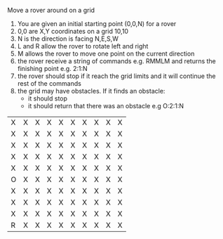 
Move a rover around on a grid

1. You are given an initial starting point (0,0,N) for a rover
2. 0,0 are X,Y coordinates on a grid 10,10
3. N is the direction is facing N,E,S,W
4. L and R allow the rover to rotate left and right
5. M allows the rover to move one point on the current direction
6. the rover receive a string of commands e.g. RMMLM and returns the finishing point e.g. 2:1:N
7. the rover should stop if it reach the grid limits and it will continue the rest of the commands 
8. the grid may have obstacles. If it finds an obstacle:
    - it should stop
    - it should return that there was an obstacle e.g O:2:1:N


|   |   |   |   |   |   |   |   |   |   |
|---|---|---|---|---|---|---|---|---|---|
| X | X | X | X | X | X | X | X | X | X |
| X | X | X | X | X | X | X | X | X | X |
| X | X | X | X | X | X | X | X | X | X |
| X | X | X | X | X | X | X | X | X | X |
| X | X | X | X | X | X | X | X | X | X |
| O | X | X | X | X | X | X | X | X | X |
| X | X | X | X | X | X | X | X | X | X |
| X | X | X | X | X | X | X | X | X | X |
| X | X | X | X | X | X | X | X | X | X |
| R | X | X | X | X | X | X | X | X | X |
